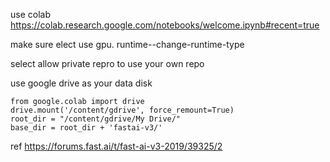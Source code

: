 use colab
https://colab.research.google.com/notebooks/welcome.ipynb#recent=true

make sure elect use gpu. 
runtime--change-runtime-type 

select allow private repro to use your own repo 

use google drive as your data disk

```
from google.colab import drive
drive.mount('/content/gdrive', force_remount=True)
root_dir = "/content/gdrive/My Drive/"
base_dir = root_dir + 'fastai-v3/'
```
ref
https://forums.fast.ai/t/fast-ai-v3-2019/39325/2

